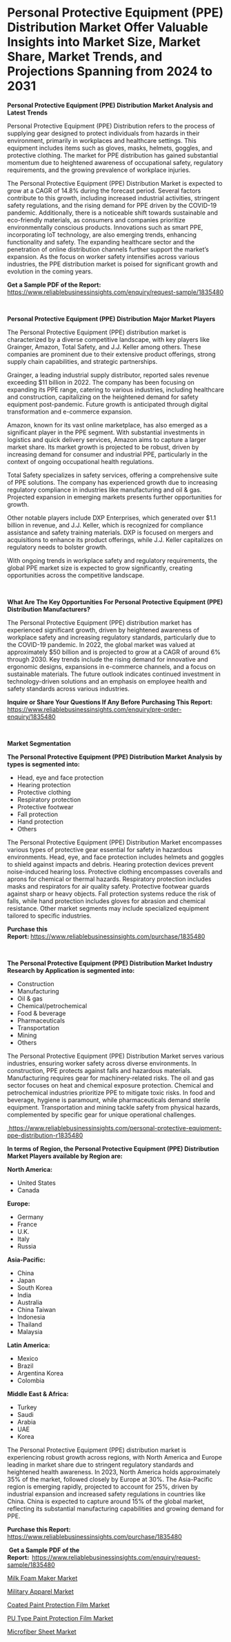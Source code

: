 <p><h1>Personal Protective Equipment (PPE) Distribution Market Offer Valuable Insights into Market Size, Market Share, Market Trends, and Projections Spanning from 2024 to 2031</h1></p><p><strong>Personal Protective Equipment (PPE) Distribution Market Analysis and Latest Trends</strong></p>
<p><p>Personal Protective Equipment (PPE) Distribution refers to the process of supplying gear designed to protect individuals from hazards in their environment, primarily in workplaces and healthcare settings. This equipment includes items such as gloves, masks, helmets, goggles, and protective clothing. The market for PPE distribution has gained substantial momentum due to heightened awareness of occupational safety, regulatory requirements, and the growing prevalence of workplace injuries.</p><p>The Personal Protective Equipment (PPE) Distribution Market is expected to grow at a CAGR of 14.8% during the forecast period. Several factors contribute to this growth, including increased industrial activities, stringent safety regulations, and the rising demand for PPE driven by the COVID-19 pandemic. Additionally, there is a noticeable shift towards sustainable and eco-friendly materials, as consumers and companies prioritize environmentally conscious products. Innovations such as smart PPE, incorporating IoT technology, are also emerging trends, enhancing functionality and safety. The expanding healthcare sector and the penetration of online distribution channels further support the market’s expansion. As the focus on worker safety intensifies across various industries, the PPE distribution market is poised for significant growth and evolution in the coming years.</p></p>
<p><strong>Get a Sample PDF of the Report:&nbsp;</strong> <a href="https://www.reliablebusinessinsights.com/enquiry/request-sample/1835480?utm_campaign=1091&utm_medium=2&utm_source=Github&utm_content=ia&utm_term=16102024&utm_id=personal-protective-equipment-ppe-distribution">https://www.reliablebusinessinsights.com/enquiry/request-sample/1835480</a></p>
<p>&nbsp;</p>
<p><strong>Personal Protective Equipment (PPE) Distribution Major Market Players</strong></p>
<p><p>The Personal Protective Equipment (PPE) distribution market is characterized by a diverse competitive landscape, with key players like Grainger, Amazon, Total Safety, and J.J. Keller among others. These companies are prominent due to their extensive product offerings, strong supply chain capabilities, and strategic partnerships.</p><p>Grainger, a leading industrial supply distributor, reported sales revenue exceeding $11 billion in 2022. The company has been focusing on expanding its PPE range, catering to various industries, including healthcare and construction, capitalizing on the heightened demand for safety equipment post-pandemic. Future growth is anticipated through digital transformation and e-commerce expansion.</p><p>Amazon, known for its vast online marketplace, has also emerged as a significant player in the PPE segment. With substantial investments in logistics and quick delivery services, Amazon aims to capture a larger market share. Its market growth is projected to be robust, driven by increasing demand for consumer and industrial PPE, particularly in the context of ongoing occupational health regulations.</p><p>Total Safety specializes in safety services, offering a comprehensive suite of PPE solutions. The company has experienced growth due to increasing regulatory compliance in industries like manufacturing and oil & gas. Projected expansion in emerging markets presents further opportunities for growth.</p><p>Other notable players include DXP Enterprises, which generated over $1.1 billion in revenue, and J.J. Keller, which is recognized for compliance assistance and safety training materials. DXP is focused on mergers and acquisitions to enhance its product offerings, while J.J. Keller capitalizes on regulatory needs to bolster growth.</p><p>With ongoing trends in workplace safety and regulatory requirements, the global PPE market size is expected to grow significantly, creating opportunities across the competitive landscape.</p></p>
<p>&nbsp;</p>
<p><strong>What Are The Key Opportunities For Personal Protective Equipment (PPE) Distribution Manufacturers?</strong></p>
<p><p>The Personal Protective Equipment (PPE) distribution market has experienced significant growth, driven by heightened awareness of workplace safety and increasing regulatory standards, particularly due to the COVID-19 pandemic. In 2022, the global market was valued at approximately $50 billion and is projected to grow at a CAGR of around 6% through 2030. Key trends include the rising demand for innovative and ergonomic designs, expansions in e-commerce channels, and a focus on sustainable materials. The future outlook indicates continued investment in technology-driven solutions and an emphasis on employee health and safety standards across various industries.</p></p>
<p><strong>Inquire or Share Your Questions If Any Before Purchasing This Report:</strong> <a href="https://www.reliablebusinessinsights.com/enquiry/pre-order-enquiry/1835480?utm_campaign=1091&utm_medium=2&utm_source=Github&utm_content=ia&utm_term=16102024&utm_id=personal-protective-equipment-ppe-distribution">https://www.reliablebusinessinsights.com/enquiry/pre-order-enquiry/1835480</a></p>
<p>&nbsp;</p>
<p><strong>Market Segmentation</strong></p>
<p><strong>The Personal Protective Equipment (PPE) Distribution Market Analysis by types is segmented into:</strong></p>
<p><ul><li>Head, eye and face protection</li><li>Hearing protection</li><li>Protective clothing</li><li>Respiratory protection</li><li>Protective footwear</li><li>Fall protection</li><li>Hand protection</li><li>Others</li></ul></p>
<p><p>The Personal Protective Equipment (PPE) Distribution Market encompasses various types of protective gear essential for safety in hazardous environments. Head, eye, and face protection includes helmets and goggles to shield against impacts and debris. Hearing protection devices prevent noise-induced hearing loss. Protective clothing encompasses coveralls and aprons for chemical or thermal hazards. Respiratory protection includes masks and respirators for air quality safety. Protective footwear guards against sharp or heavy objects. Fall protection systems reduce the risk of falls, while hand protection includes gloves for abrasion and chemical resistance. Other market segments may include specialized equipment tailored to specific industries.</p></p>
<p><strong>Purchase this Report:&nbsp;</strong><a href="https://www.reliablebusinessinsights.com/purchase/1835480?utm_campaign=1091&utm_medium=2&utm_source=Github&utm_content=ia&utm_term=16102024&utm_id=personal-protective-equipment-ppe-distribution">https://www.reliablebusinessinsights.com/purchase/1835480</a></p>
<p>&nbsp;</p>
<p><strong>The Personal Protective Equipment (PPE) Distribution Market Industry Research by Application is segmented into:</strong></p>
<p><ul><li>Construction</li><li>Manufacturing</li><li>Oil & gas</li><li>Chemical/petrochemical</li><li>Food & beverage</li><li>Pharmaceuticals</li><li>Transportation</li><li>Mining</li><li>Others</li></ul></p>
<p><p>The Personal Protective Equipment (PPE) Distribution Market serves various industries, ensuring worker safety across diverse environments. In construction, PPE protects against falls and hazardous materials. Manufacturing requires gear for machinery-related risks. The oil and gas sector focuses on heat and chemical exposure protection. Chemical and petrochemical industries prioritize PPE to mitigate toxic risks. In food and beverage, hygiene is paramount, while pharmaceuticals demand sterile equipment. Transportation and mining tackle safety from physical hazards, complemented by specific gear for unique operational challenges.</p></p>
<p><a href="https://www.reliablebusinessinsights.com/personal-protective-equipment-ppe-distribution-r1835480?utm_campaign=1091&utm_medium=2&utm_source=Github&utm_content=ia&utm_term=16102024&utm_id=personal-protective-equipment-ppe-distribution">&nbsp;https://www.reliablebusinessinsights.com/personal-protective-equipment-ppe-distribution-r1835480</a></p>
<p><strong>In terms of Region, the Personal Protective Equipment (PPE) Distribution Market Players available by Region are:</strong></p>
<p>
    <p> <strong> North America: </strong>
        <ul>
            <li>United States</li>
            <li>Canada</li>
        </ul>
        </p> 
    <p> <strong> Europe: </strong>
        <ul>
            <li>Germany</li>
            <li>France</li>
            <li>U.K.</li>
            <li>Italy</li>
            <li>Russia</li>
        </ul>
        </p> 
    <p> <strong> Asia-Pacific: </strong>
        <ul>
            <li>China</li>
            <li>Japan</li>
            <li>South Korea</li>
            <li>India</li>
            <li>Australia</li>
            <li>China Taiwan</li>
            <li>Indonesia</li>
            <li>Thailand</li>
            <li>Malaysia</li>
        </ul>
        </p> 
    <p> <strong> Latin America: </strong>
        <ul>
            <li>Mexico</li>
            <li>Brazil</li>
            <li>Argentina Korea</li>
            <li>Colombia</li>
        </ul>
        </p> 
    <p> <strong> Middle East & Africa: </strong>
        <ul>
            <li>Turkey</li>
            <li>Saudi</li>
            <li>Arabia</li>
            <li>UAE</li>
            <li>Korea</li>
        </ul>
    </p>
    </p>
<p><p>The Personal Protective Equipment (PPE) distribution market is experiencing robust growth across regions, with North America and Europe leading in market share due to stringent regulatory standards and heightened health awareness. In 2023, North America holds approximately 35% of the market, followed closely by Europe at 30%. The Asia-Pacific region is emerging rapidly, projected to account for 25%, driven by industrial expansion and increased safety regulations in countries like China. China is expected to capture around 15% of the global market, reflecting its substantial manufacturing capabilities and growing demand for PPE.</p></p>
<p><strong>Purchase this Report: </strong><a href="https://www.reliablebusinessinsights.com/purchase/1835480?utm_campaign=1091&utm_medium=2&utm_source=Github&utm_content=ia&utm_term=16102024&utm_id=personal-protective-equipment-ppe-distribution">https://www.reliablebusinessinsights.com/purchase/1835480</a></p>
<p>&nbsp;<strong>Get a Sample PDF of the Report:&nbsp;&nbsp;</strong><a href="https://www.reliablebusinessinsights.com/enquiry/request-sample/1835480?utm_campaign=1091&utm_medium=2&utm_source=Github&utm_content=ia&utm_term=16102024&utm_id=personal-protective-equipment-ppe-distribution">https://www.reliablebusinessinsights.com/enquiry/request-sample/1835480</a></p>
<p><strong></strong></p>
<p><p><a href="https://www.linkedin.com/pulse/milk-foam-maker-market-revolution-2024-2031-trends-shaping-vcycf?utm_campaign=1091&utm_medium=2&utm_source=Github&utm_content=ia&utm_term=16102024&utm_id=personal-protective-equipment-ppe-distribution">Milk Foam Maker Market</a></p><p><a href="https://www.linkedin.com/pulse/military-apparel-market-research-report-forecast-growth-prospects-wabpf?utm_campaign=1091&utm_medium=2&utm_source=Github&utm_content=ia&utm_term=16102024&utm_id=personal-protective-equipment-ppe-distribution">Military Apparel Market</a></p><p><a href="https://github.com/burdgexaraeqn/Market-Research-Report-List-1/blob/main/coated-paint-protection-film-market.md?utm_campaign=1091&utm_medium=2&utm_source=Github&utm_content=ia&utm_term=16102024&utm_id=personal-protective-equipment-ppe-distribution">Coated Paint Protection Film Market</a></p><p><a href="https://github.com/maniehilp9ib/Market-Research-Report-List-1/blob/main/pu-type-paint-protection-film-market.md?utm_campaign=1091&utm_medium=2&utm_source=Github&utm_content=ia&utm_term=16102024&utm_id=personal-protective-equipment-ppe-distribution">PU Type Paint Protection Film Market</a></p><p><a href="https://www.linkedin.com/pulse/microfiber-sheet-industry-sector-market-dynamics-future-scenarios-ujkuf?utm_campaign=1091&utm_medium=2&utm_source=Github&utm_content=ia&utm_term=16102024&utm_id=personal-protective-equipment-ppe-distribution">Microfiber Sheet Market</a></p></p>
